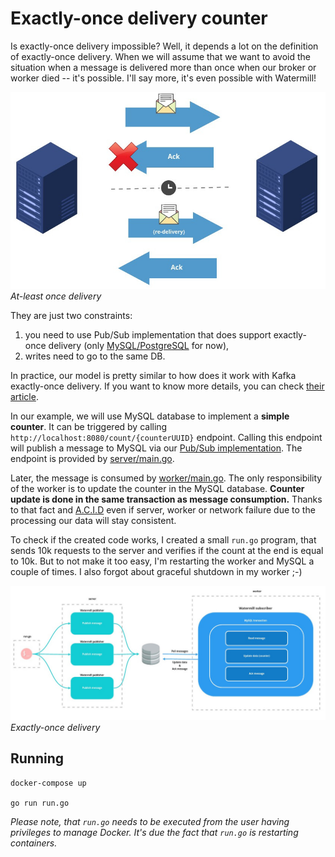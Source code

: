 # Exactly-once delivery counter

Is exactly-once delivery impossible? Well, it depends a lot on the definition of exactly-once delivery.
When we will assume that we want to avoid the situation when a message is delivered more than once when our broker or worker died -- it's possible.
I'll say more, it's even possible with Watermill!

![](./at-least-once-delivery.jpg)  
*At-least once delivery*

They are just two constraints:
1. you need to use Pub/Sub implementation that does support exactly-once delivery (only [MySQL/PostgreSQL](https://github.com/ThreeDotsLabs/watermill-sql) for now),
2. writes need to go to the same DB.

In practice, our model is pretty similar to how does it work with Kafka exactly-once delivery. If you want to know more details, you can check [their article](https://www.confluent.io/blog/exactly-once-semantics-are-possible-heres-how-apache-kafka-does-it/).

In our example, we will use MySQL database to implement a **simple counter**. It can be triggered by calling `http://localhost:8080/count/{counterUUID}` endpoint.
Calling this endpoint will publish a message to MySQL via our [Pub/Sub implementation](https://github.com/ThreeDotsLabs/watermill-sql).
The endpoint is provided by [server/main.go](server/main.go).

Later, the message is consumed by [worker/main.go](worker/main.go). The only responsibility of the worker is to update the counter in the MySQL database.
**Counter update is done in the same transaction as message consumption.**
Thanks to that fact and [A.C.I.D](https://en.wikipedia.org/wiki/ACID) even if server, worker or network failure due to the processing our data will stay consistent.

To check if the created code works, I created a small `run.go` program, that sends 10k requests to the server and verifies if the count at the end is equal to 10k.
But to not make it too easy, I'm restarting the worker and MySQL a couple of times. I also forgot about graceful shutdown in my worker ;-)

![](./architecture.jpg)
*Exactly-once delivery*

## Running

    docker-compose up

    go run run.go

*Please note, that `run.go` needs to be executed from the user having privileges to manage Docker.
It's due the fact that `run.go` is restarting containers.*
